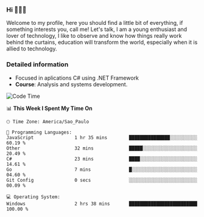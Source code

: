 


### Hi 🙋🏽‍♂️

Welcome to my profile, here you should find a little bit of everything, if something interests you, call me! Let's talk,
I am a young enthusiast and lover of technology, I like to observe and know how things really work behind the curtains, 
education will transform the world, especially when it is allied to technology.

### Detailed information
* Focused in aplications C# using .NET Framework
* **Course**: Analysis and systems development.

<!--START_SECTION:waka-->
![Code Time](http://img.shields.io/badge/Code%20Time-433%20hrs-blue)

📊 **This Week I Spent My Time On** 

```text
🕑︎ Time Zone: America/Sao_Paulo

💬 Programming Languages: 
JavaScript               1 hr 35 mins        ███████████████░░░░░░░░░░   60.19 % 
Other                    32 mins             █████░░░░░░░░░░░░░░░░░░░░   20.49 % 
C#                       23 mins             ████░░░░░░░░░░░░░░░░░░░░░   14.61 % 
Go                       7 mins              █░░░░░░░░░░░░░░░░░░░░░░░░   04.60 % 
Git Config               0 secs              ░░░░░░░░░░░░░░░░░░░░░░░░░   00.09 % 

💻 Operating System: 
Windows                  2 hrs 38 mins       █████████████████████████   100.00 % 
```


<!--END_SECTION:waka-->


